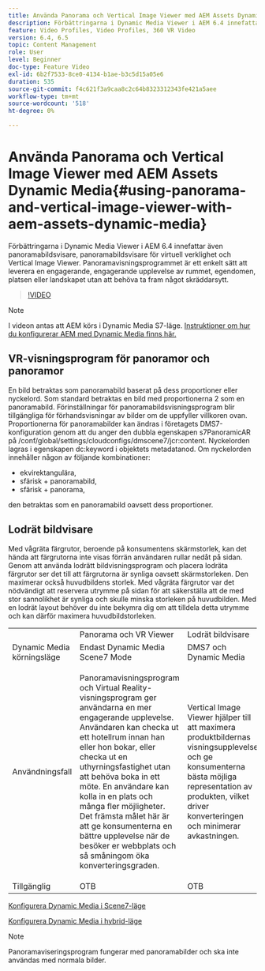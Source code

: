 ```yaml
---
title: Använda Panorama och Vertical Image Viewer med AEM Assets Dynamic Media
description: Förbättringarna i Dynamic Media Viewer i AEM 6.4 innefattar även panoramabildsvisare, panoramabildsvisare för virtuell verklighet och Vertical Image Viewer. Panoramavisningsprogrammet är ett enkelt sätt att leverera en engagerande, engagerande upplevelse av rummet, egendomen, platsen eller landskapet utan att behöva ta fram något skräddarsytt.
feature: Video Profiles, Video Profiles, 360 VR Video
version: 6.4, 6.5
topic: Content Management
role: User
level: Beginner
doc-type: Feature Video
exl-id: 6b2f7533-8ce0-4134-b1ae-b3c5d15a05e6
duration: 535
source-git-commit: f4c621f3a9caa8c2c64b8323312343fe421a5aee
workflow-type: tm+mt
source-wordcount: '518'
ht-degree: 0%

---
```


# Använda Panorama och Vertical Image Viewer med AEM Assets Dynamic Media{#using-panorama-and-vertical-image-viewer-with-aem-assets-dynamic-media}

Förbättringarna i Dynamic Media Viewer i AEM 6.4 innefattar även panoramabildsvisare, panoramabildsvisare för virtuell verklighet och Vertical Image Viewer. Panoramavisningsprogrammet är ett enkelt sätt att leverera en engagerande, engagerande upplevelse av rummet, egendomen, platsen eller landskapet utan att behöva ta fram något skräddarsytt.

>[!VIDEO](https://video.tv.adobe.com/v/24156?quality=12&learn=on)

>[!NOTE]
>
>I videon antas att AEM körs i Dynamic Media S7-läge. [Instruktioner om hur du konfigurerar AEM med Dynamic Media finns här.](https://helpx.adobe.com/experience-manager/6-3/assets/using/config-dynamic-fp-14410.html)

## VR-visningsprogram för panoramor och panoramor

En bild betraktas som panoramabild baserat på dess proportioner eller nyckelord. Som standard betraktas en bild med proportionerna 2 som en panoramabild. Förinställningar för panoramabildsvisningsprogram blir tillgängliga för förhandsvisningar av bilder om de uppfyller villkoren ovan. Proportionerna för panoramabilder kan ändras i företagets DMS7-konfiguration genom att du anger den dubbla egenskapen s7PanoramicAR på /conf/global/settings/cloudconfigs/dmscene7/jcr:content. Nyckelorden lagras i egenskapen dc:keyword i objektets metadatanod. Om nyckelorden innehåller någon av följande kombinationer:

* ekvirektangulära,
* sfärisk + panoramabild,
* sfärisk + panorama,

den betraktas som en panoramabild oavsett dess proportioner.

## Lodrät bildvisare

Med vågräta färgrutor, beroende på konsumentens skärmstorlek, kan det hända att färgrutorna inte visas förrän användaren rullar nedåt på sidan. Genom att använda lodrätt bildvisningsprogram och placera lodräta färgrutor ser det till att färgrutorna är synliga oavsett skärmstorleken. Den maximerar också huvudbildens storlek. Med vågräta färgrutor var det nödvändigt att reservera utrymme på sidan för att säkerställa att de med stor sannolikhet är synliga och skulle minska storleken på huvudbilden. Med en lodrät layout behöver du inte bekymra dig om att tilldela detta utrymme och kan därför maximera huvudbildstorleken.

<table> 
 <tbody>
  <tr>
   <td> </td>
   <td>Panorama och VR Viewer</td>
   <td>Lodrät bildvisare</td>
  </tr>
  <tr>
   <td>Dynamic Media körningsläge</td>
   <td>Endast Dynamic Media Scene7 Mode</td>
   <td>DMS7 och Dynamic Media</td>
  </tr>
  <tr>
   <td>Användningsfall</td>
   <td><p>Panoramavisningsprogram och Virtual Reality-visningsprogram ger användarna en mer engagerande upplevelse. Användaren kan checka ut ett hotellrum innan han eller hon bokar, eller checka ut en uthyrningsfastighet utan att behöva boka in ett möte. En användare kan kolla in en plats och många fler möjligheter. Det främsta målet här är att ge konsumenterna en bättre upplevelse när de besöker er webbplats och så småningom öka konverteringsgraden.</p> <p> </p> </td> 
   <td><p>Vertical Image Viewer hjälper till att maximera produktbildernas visningsupplevelse och ge konsumenterna bästa möjliga representation av produkten, vilket driver konverteringen och minimerar avkastningen.</p> <p> </p> </td>
  </tr>
  <tr>
   <td>Tillgänglig </td>
   <td>OTB</td>
   <td>OTB</td>
  </tr>
 </tbody>
</table>

[Konfigurera Dynamic Media i Scene7-läge](https://helpx.adobe.com/experience-manager/6-5/assets/using/config-dms7.html)

[Konfigurera Dynamic Media i hybrid-läge](https://helpx.adobe.com/se/experience-manager/6-5/assets/using/config-dynamic.html)

>[!NOTE]
>
>Panoramaviseringsprogram fungerar med panoramabilder och ska inte användas med normala bilder.

